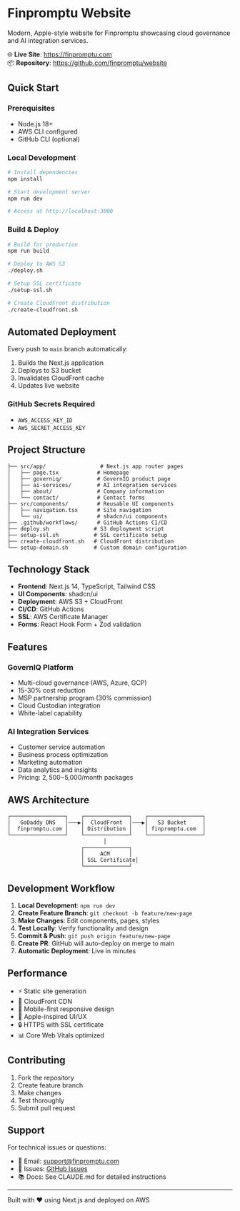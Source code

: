 # Finpromptu Website

Modern, Apple-style website for Finpromptu showcasing cloud governance and AI integration services.

🌐 **Live Site**: https://finpromptu.com  
📦 **Repository**: https://github.com/finpromptu/website

## Quick Start

### Prerequisites
- Node.js 18+
- AWS CLI configured
- GitHub CLI (optional)

### Local Development
```bash
# Install dependencies
npm install

# Start development server
npm run dev

# Access at http://localhost:3000
```

### Build & Deploy
```bash
# Build for production
npm run build

# Deploy to AWS S3
./deploy.sh

# Setup SSL certificate
./setup-ssl.sh

# Create CloudFront distribution
./create-cloudfront.sh
```

## Automated Deployment

Every push to `main` branch automatically:
1. Builds the Next.js application
2. Deploys to S3 bucket
3. Invalidates CloudFront cache
4. Updates live website

### GitHub Secrets Required
- `AWS_ACCESS_KEY_ID`
- `AWS_SECRET_ACCESS_KEY`

## Project Structure

```
├── src/app/                 # Next.js app router pages
│   ├── page.tsx            # Homepage
│   ├── governiq/           # GovernIQ product page
│   ├── ai-services/        # AI integration services
│   ├── about/              # Company information
│   └── contact/            # Contact forms
├── src/components/         # Reusable UI components
│   ├── navigation.tsx      # Site navigation
│   └── ui/                 # shadcn/ui components
├── .github/workflows/      # GitHub Actions CI/CD
├── deploy.sh              # S3 deployment script
├── setup-ssl.sh           # SSL certificate setup
├── create-cloudfront.sh   # CloudFront distribution
└── setup-domain.sh        # Custom domain configuration
```

## Technology Stack

- **Frontend**: Next.js 14, TypeScript, Tailwind CSS
- **UI Components**: shadcn/ui
- **Deployment**: AWS S3 + CloudFront
- **CI/CD**: GitHub Actions
- **SSL**: AWS Certificate Manager
- **Forms**: React Hook Form + Zod validation

## Features

### GovernIQ Platform
- Multi-cloud governance (AWS, Azure, GCP)
- 15-30% cost reduction
- MSP partnership program (30% commission)
- Cloud Custodian integration
- White-label capability

### AI Integration Services
- Customer service automation
- Business process optimization
- Marketing automation
- Data analytics and insights
- Pricing: $2,500-$5,000/month packages

## AWS Architecture

```
┌─────────────────┐    ┌──────────────┐    ┌─────────────────┐
│   GoDaddy DNS   │───▶│  CloudFront  │───▶│   S3 Bucket     │
│  finpromptu.com │    │ Distribution │    │ finpromptu.com  │
└─────────────────┘    └──────────────┘    └─────────────────┘
                              │
                       ┌──────────────┐
                       │     ACM      │
                       │ SSL Certificate│
                       └──────────────┘
```

## Development Workflow

1. **Local Development**: `npm run dev`
2. **Create Feature Branch**: `git checkout -b feature/new-page`
3. **Make Changes**: Edit components, pages, styles
4. **Test Locally**: Verify functionality and design
5. **Commit & Push**: `git push origin feature/new-page`
6. **Create PR**: GitHub will auto-deploy on merge to main
7. **Automatic Deployment**: Live in minutes

## Performance

- ⚡ Static site generation
- 🚀 CloudFront CDN
- 📱 Mobile-first responsive design
- 🎨 Apple-inspired UI/UX
- 🔒 HTTPS with SSL certificate
- 📊 Core Web Vitals optimized

## Contributing

1. Fork the repository
2. Create feature branch
3. Make changes
4. Test thoroughly
5. Submit pull request

## Support

For technical issues or questions:
- 📧 Email: support@finpromptu.com
- 🐛 Issues: [GitHub Issues](https://github.com/finpromptu/website/issues)
- 📚 Docs: See CLAUDE.md for detailed instructions

---

Built with ❤️ using Next.js and deployed on AWS